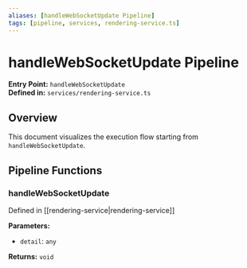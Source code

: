 ```yaml
---
aliases: [handleWebSocketUpdate Pipeline]
tags: [pipeline, services, rendering-service.ts]
---
```


# handleWebSocketUpdate Pipeline

**Entry Point:** `handleWebSocketUpdate`  
**Defined in:** `services/rendering-service.ts`  

## Overview

This document visualizes the execution flow starting from `handleWebSocketUpdate`.

## Pipeline Functions

### handleWebSocketUpdate

Defined in [[rendering-service|rendering-service]]

**Parameters:**

- `detail`: `any`

**Returns:** `void`

